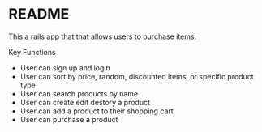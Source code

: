# README

This a rails app that that allows users to purchase items.

Key Functions

- User can sign up and login
- User can sort by price, random, discounted items, or specific product type
- User can search products by name
- User can create edit destory a product
- User can add a product to their shopping cart
- User can purchase a product
